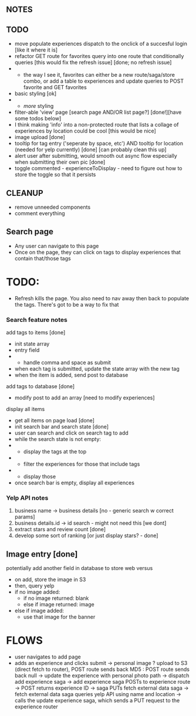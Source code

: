 ## NOTES


## TODO
- move populate experiences dispatch to the onclick of a succesful login [like it where it is]
- refactor GET route for favorites query into one route that conditionally queries [this would fix the refresh issue] [done; no refresh issue]
- - the way I see it, favorites can either be a new route/saga/store combo, or add a table to experiences and update queries to POST favorite and GET favorites
- basic styling [ok]
- - *more* styling
- filter-able 'view' page [search page AND/OR list page?] [done!][have some todos below]
- I think making 'info' into a non-protected route that lists a collage of experiences by location could be cool [this would be nice]
- image upload [done]
- tooltip for tag entry ('seperate by space, etc') AND tooltip for location (needed for yelp currently) [done] [can probably clean this up]
- alert user after submitting, would smooth out async flow especially when submitting their own pic [done]
- toggle commented - experienceToDisplay - need to figure out how to store the toggle so that it persists

## CLEANUP
- remove unneeded components
- comment everything




## Search page
- Any user can navigate to this page
- Once on the page, they can click on tags to display experiences that contain that/those tags
# TODO: 
- Refresh kills the page. You also need to nav away then back to populate the tags. There's got to be a way to fix that


### Search feature notes
add tags to items [done]
- init state array
- entry field
- - handle comma and space as submit
- when each tag is submitted, update the state array with the new tag
- when the item is added, send post to database

add tags to database [done]
- modify post to add an array [need to modify experiences]

display all items
- get all items on page load [done]
- init search bar and search state [done]
- user can search and click on search tag to add
- while the search state is not empty:
- - display the tags at the top
- - filter the experiences for those that include tags
- - display those
- once search bar is empty, display all experiences

### Yelp API notes
1. business name -> business details [no - generic search w correct params]
2. business details.id -> id search - might not need this [we dont]
3. extract stars and review count [done]
4. develop some sort of ranking [or just display stars? - done]

## Image entry [done]
potentially add another field in database to store web versus 
- on add, store the image in S3
- then, query yelp
- if no image added:
  - if no image returned: blank
  - else if image returned: image
- else if image added:
  - use that image for the banner

# FLOWS #
- user navigates to add page
- adds an experience and clicks submit
-> personal image ? upload to S3 (direct fetch to router), POST route sends back MD5 : POST route sends back null
-> update the experience with personal photo path
-> dispatch add experience saga
-> add experience saga POSTs to experience route
-> POST returns experience ID
-> saga PUTs fetch external data saga
-> fetch external data saga queries yelp API using name and location
-> calls the update experience saga, which sends a PUT request to the experience router



